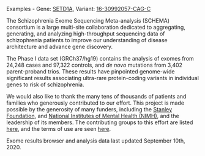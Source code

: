 Examples - Gene: [SETD1A](link), Variant: [16-30992057-CAG-C](link)

The Schizophrenia Exome Sequencing Meta-analysis (SCHEMA) consortium is a large multi-site collaboration dedicated to aggregating, generating, and analyzing high-throughput sequencing data of schizophrenia patients to improve our understanding of disease architecture and advance gene discovery.  

The Phase I data set (GRCh37/hg19) contains the analysis of exomes from 24,248 cases and 97,322 controls, and _de novo_ mutations from 3,402 parent-proband trios. These results have pinpointed genome-wide significant results associating ultra-rare protein-coding variants in individual genes to risk of schizophrenia.  

We would also like to thank the many tens of thousands of patients and families who generously contributed to our effort. This project is made possible by the generosity of many funders, including the [Stanley Foundation](https://www.broadinstitute.org/stanley), and [National Institutes of Mental Health (NIMH)](https://www.nimh.nih.gov/index.shtml), and the leadership of its members. The contributing groups to this effort are listed [here](about.md), and the terms of use are seen [here](terms.md).

Exome results browser and analysis data last updated September 10th, 2020.